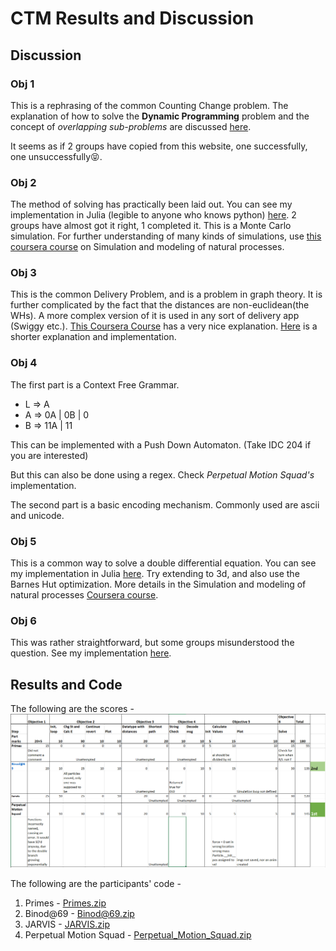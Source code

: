 ﻿# CTM Results and Discussion

## Discussion

### Obj 1

This is a rephrasing of the common Counting Change problem. The explanation of how to solve the **Dynamic Programming** problem and the concept of _overlapping sub-problems_ are discussed [here](https://www.geeksforgeeks.org/coin-change-dp-7/).

It seems as if 2 groups have copied from this website, one successfully, one unsuccessfully😝.

### Obj 2

The method of solving has practically been laid out. You can see my implementation in Julia (legible to anyone who knows python) [here](ctm/obj2). 2 groups have almost got it right, 1 completed it. This is a Monte Carlo simulation. For further understanding of many kinds of simulations, use [this coursera course](https://www.coursera.org/learn/modeling-simulation-natural-processes) on Simulation and modeling of natural processes.

### Obj 3

This is the common Delivery Problem, and is a problem in graph theory. It is further complicated by the fact that the distances are non-euclidean(the WHs). A more complex version of it is used in any sort of delivery app (Swiggy etc.). [This Coursera Course](https://www.coursera.org/learn/delivery-problem) has a very nice explanation. [Here](https://www.geeksforgeeks.org/traveling-salesman-problem-tsp-implementation/) is a shorter explanation and implementation.

### Obj 4

The first part is a Context Free Grammar.

- L => A
- A => 0A \| 0B \| 0
- B => 11A \| 11

This can be implemented with a Push Down Automaton. (Take IDC 204 if you are interested)

But this can also be done using a regex. Check _Perpetual Motion Squad's_ implementation.

The second part is a basic encoding mechanism. Commonly used are ascii and unicode.

### Obj 5

This is a common way to solve a double differential equation. You can see my implementation in Julia [here](ctm/obj5). Try extending to 3d, and also use the Barnes Hut optimization. More details in the Simulation and modeling of natural processes [Coursera course](https://www.coursera.org/learn/modeling-simulation-natural-processes).

### Obj 6

This was rather straightforward, but some groups misunderstood the question. See my implementation [here](ctm/obj6).

## Results and Code

The following are the scores -
![results](ctm/results.png)

The following are the participants' code -

1. Primes - [Primes.zip](ctm/Primes.zip)
2. Binod@69 - [Binod@69.zip](ctm/Binod@69.zip)
3. JARVIS - [JARVIS.zip](ctm/JARVIS.zip)
4. Perpetual Motion Squad - [Perpetual_Motion_Squad.zip](ctm/Perpetual_Motion_Squad)
